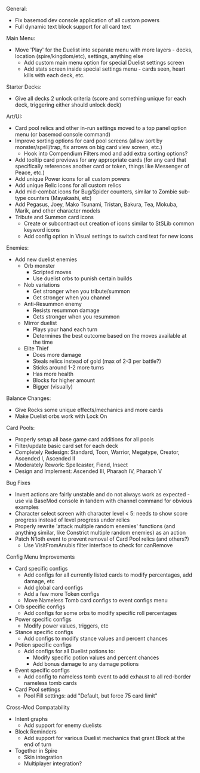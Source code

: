 General:
- Fix basemod dev console application of all custom powers
- Full dynamic text block support for all card text

Main Menu:
- Move 'Play' for the Duelist into separate menu with more layers - decks, location (spire/kingdom/etc), settings, anything else
	- Add custom main menu option for special Duelist settings screen
	- Add stats screen inside special settings menu - cards seen, heart kills with each deck, etc.

Starter Decks:
- Give all decks 2 unlock criteria (score and something unique for each deck, triggering either should unlock deck)

Art/UI:
- Card pool relics and other in-run settings moved to a top panel option menu (or basemod console command)
- Improve sorting options for card pool screens (allow sort by monster/spell/trap, fix arrows on big card view screen, etc.)
    - Hook into Compendium Filters mod and add extra sorting options?
- Add tooltip card previews for any appropriate cards (for any card that specifically references another card or token, things like Messenger of Peace, etc.)
- Add unique Power icons for all custom powers
- Add unique Relic icons for all custom relics
- Add mid-combat icons for Bug/Spider counters, similar to Zombie sub-type counters (Mayakashi, etc)
- Add Pegasus, Joey, Mako Tsunami, Tristan, Bakura, Tea, Mokuba, Marik, and other character models
- Tribute and Summon card icons
	- Create or subcontract out creation of icons similar to StSLib common keyword icons
	- Add config option in Visual settings to switch card text for new icons

Enemies:
- Add new duelist enemies
    - Orb monster
        - Scripted moves
        - Use duelist orbs to punish certain builds
    - Nob variations
        - Get stronger when you tribute/summon
        - Get stronger when you channel
    - Anti-Resummon enemy
        - Resists resummon damage
        - Gets stronger when you resummon
    - Mirror duelist
        - Plays your hand each turn
        - Determines the best outcome based on the moves available at the time
    - Elite Thief
        - Does more damage
        - Steals relics instead of gold (max of 2-3 per battle?)
        - Sticks around 1-2 more turns
        - Has more health
        - Blocks for higher amount
        - Bigger (visually)

Balance Changes:
- Give Rocks some unique effects/mechanics and more cards
- Make Duelist orbs work with Lock On

Card Pools:
- Properly setup all base game card additions for all pools
- Filter/update basic card set for each deck
- Completely Redesign: Standard, Toon, Warrior, Megatype, Creator, Ascended I, Ascended II
- Moderately Rework: Spellcaster, Fiend, Insect
- Design and Implement: Ascended III, Pharaoh IV, Pharaoh V

Bug Fixes
- Invert actions are fairly unstable and do not always work as expected - use via BaseMod console in tandem with channel command for obvious examples
- Character select screen with character level < 5: needs to show score progress instead of level progress under relics
- Properly rewrite 'attack multiple random enemies' functions (and anything similar, like Constrict multiple random enemies) as an action
- Patch N'loth event to prevent removal of Card Pool relics (and others?)
  - Use VisitFromAnubis filter interface to check for canRemove

Config Menu Improvements
- Card specific configs
    - Add configs for all currently listed cards to modify percentages, add damage, etc
    - Add global card configs
    - Add a few more Token configs
    - Move Nameless Tomb card configs to event configs menu
- Orb specific configs
    - Add configs for some orbs to modify specific roll percentages
- Power specific configs
  - Modify power values, triggers, etc
- Stance specific configs
    - Add configs to modify stance values and percent chances
- Potion specific configs
    - Add configs for all Duelist potions to:
        - Modify specific potion values and percent chances
        - Add bonus damage to any damage potions
- Event specific configs
  - Add config to nameless tomb event to add exhaust to all red-border nameless tomb cards
- Card Pool settings
	- Pool Fill settings: add "Default, but force 75 card limit"

Cross-Mod Compatability
- Intent graphs
  - Add support for enemy duelists
- Block Reminders
  - Add support for various Duelist mechanics that grant Block at the end of turn
- Together in Spire
  - Skin integration
  - Multiplayer integration?
